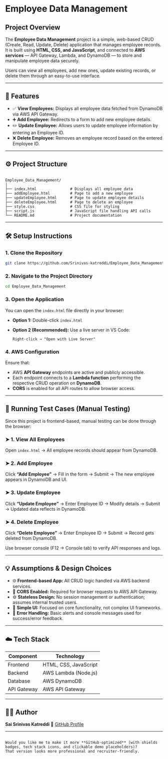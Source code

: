 
#  Employee Data Management

##  Project Overview
The **Employee Data Management** project is a simple, web-based CRUD (Create, Read, Update, Delete) application that manages employee records.  
It is built using **HTML, CSS, and JavaScript**, and connected to **AWS services** — API Gateway, Lambda, and DynamoDB — to store and manipulate employee data securely.

Users can view all employees, add new ones, update existing records, or delete them through an easy-to-use interface.

---

## 🚀 Features
- ✅ **View Employees:** Displays all employee data fetched from DynamoDB via AWS API Gateway.  
- ➕ **Add Employee:** Redirects to a form to add new employee details.  
- ✏️ **Update Employee:** Allows users to update employee information by entering an Employee ID.  
- ❌ **Delete Employee:** Removes an employee record based on the entered Employee ID.  

---

## ⚙️ Project Structure
```

Employee_Data_Management/
│
├── index.html               # Displays all employee data
├── addEmployee.html         # Page to add a new employee
├── updateEmployee.html      # Page to update employee details
├── deleteEmployee.html      # Page to delete an employee
├── style.css                # CSS file for styling
├── script.js                # JavaScript file handling API calls
└── README.md                # Project documentation

````

---

## 🛠️ Setup Instructions

### 1. Clone the Repository
```bash
git clone https://github.com/Srinivas-katreddi/Employee_Data_Management.git
````

### 2. Navigate to the Project Directory

```bash
cd Employee_Data_Management
```

### 3. Open the Application

You can open the `index.html` file directly in your browser:

* **Option 1:** Double-click `index.html`
* **Option 2 (Recommended):** Use a live server in VS Code:

  ```
  Right-click → "Open with Live Server"
  ```

### 4. AWS Configuration

Ensure that:

* AWS **API Gateway** endpoints are active and publicly accessible.
* Each endpoint connects to a **Lambda function** performing the respective CRUD operation on **DynamoDB**.
* **CORS** is enabled for all API routes to allow browser access.

---

## 🧪 Running Test Cases (Manual Testing)

Since this project is frontend-based, manual testing can be done through the browser:

### ➤ **1. View All Employees**

Open `index.html` → All employee records should appear from DynamoDB.

### ➤ **2. Add Employee**

Click **“Add Employee”** → Fill in the form → Submit → The new employee appears in DynamoDB and UI.

### ➤ **3. Update Employee**

Click **“Update Employee”** → Enter Employee ID → Modify details → Submit → Updated data reflects in DynamoDB.

### ➤ **4. Delete Employee**

Click **“Delete Employee”** → Enter Employee ID → Submit → Record gets deleted from DynamoDB.

Use browser console (F12 → Console tab) to verify API responses and logs.

---

## 💡 Assumptions & Design Choices

* 🌐 **Frontend-based App:** All CRUD logic handled via AWS backend services.
* 🔐 **CORS Enabled:** Required for browser requests to AWS API Gateway.
* ⚙️ **Stateless Design:** No session management or authentication; assumes internal trusted users.
* 🎨 **Simple UI:** Focused on core functionality, not complex UI frameworks.
* 🧩 **Error Handling:** Basic alerts and console messages used for success/error feedback.

---

## ☁️ Tech Stack

| Component   | Technology            |
| ----------- | --------------------- |
| Frontend    | HTML, CSS, JavaScript |
| Backend     | AWS Lambda (Node.js)  |
| Database    | AWS DynamoDB          |
| API Gateway | AWS API Gateway       |

---

## 👨‍💻 Author

**Sai Srinivas Katreddi**
📎 [GitHub Profile](https://github.com/Srinivas-katreddi)

---

```

Would you like me to make it more **GitHub-optimized** (with shields badges, tech stack icons, and clickable demo placeholders)?  
That version looks more professional and recruiter-friendly.
```
